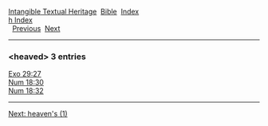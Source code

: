 [Intangible Textual Heritage](../../index)  [Bible](../index) 
[Index](index)   
[h Index](_h_)  
  [Previous](c05308)  [Next](c05310) 

------------------------------------------------------------------------

### &lt;heaved&gt; 3 entries

[Exo 29:27](../kjv/exo029.htm#027)  
[Num 18:30](../kjv/num018.htm#030)  
[Num 18:32](../kjv/num018.htm#032)  

------------------------------------------------------------------------

[Next: heaven's (1)](c05310)
